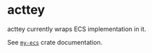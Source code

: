 # acttey

acttey currently wraps ECS implementation in it.

See [`my-ecs`](https://crates.io/crates/my-ecs) crate documentation.
